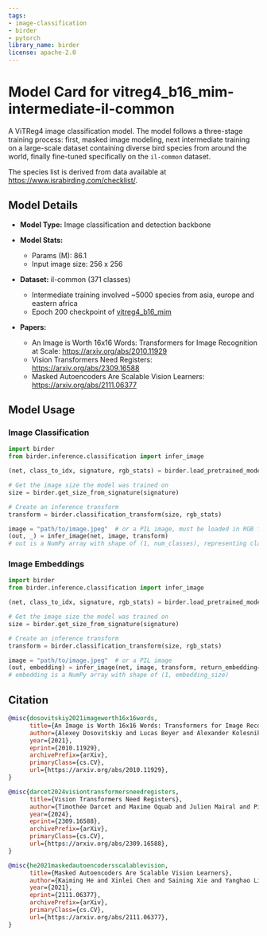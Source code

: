 ```yaml
---
tags:
- image-classification
- birder
- pytorch
library_name: birder
license: apache-2.0
---
```


# Model Card for vitreg4_b16_mim-intermediate-il-common

A ViTReg4 image classification model. The model follows a three-stage training process: first, masked image modeling, next intermediate training on a large-scale dataset containing diverse bird species from around the world, finally fine-tuned specifically on the `il-common` dataset.

The species list is derived from data available at <https://www.israbirding.com/checklist/>.

## Model Details

- **Model Type:** Image classification and detection backbone
- **Model Stats:**
    - Params (M): 86.1
    - Input image size: 256 x 256
- **Dataset:** il-common (371 classes)
    - Intermediate training involved ~5000 species from asia, europe and eastern africa
    - Epoch 200 checkpoint of [vitreg4_b16_mim](https://huggingface.co/birder-project/vitreg4_b16_mim)

- **Papers:**
    - An Image is Worth 16x16 Words: Transformers for Image Recognition at Scale: <https://arxiv.org/abs/2010.11929>
    - Vision Transformers Need Registers: <https://arxiv.org/abs/2309.16588>
    - Masked Autoencoders Are Scalable Vision Learners: <https://arxiv.org/abs/2111.06377>

## Model Usage

### Image Classification

```python
import birder
from birder.inference.classification import infer_image

(net, class_to_idx, signature, rgb_stats) = birder.load_pretrained_model("vitreg4_b16_mim-intermediate-il-common", inference=True)

# Get the image size the model was trained on
size = birder.get_size_from_signature(signature)

# Create an inference transform
transform = birder.classification_transform(size, rgb_stats)

image = "path/to/image.jpeg"  # or a PIL image, must be loaded in RGB format
(out, _) = infer_image(net, image, transform)
# out is a NumPy array with shape of (1, num_classes), representing class probabilities.
```

### Image Embeddings

```python
import birder
from birder.inference.classification import infer_image

(net, class_to_idx, signature, rgb_stats) = birder.load_pretrained_model("vitreg4_b16_mim-intermediate-il-common", inference=True)

# Get the image size the model was trained on
size = birder.get_size_from_signature(signature)

# Create an inference transform
transform = birder.classification_transform(size, rgb_stats)

image = "path/to/image.jpeg"  # or a PIL image
(out, embedding) = infer_image(net, image, transform, return_embedding=True)
# embedding is a NumPy array with shape of (1, embedding_size)
```

## Citation

```bibtex
@misc{dosovitskiy2021imageworth16x16words,
      title={An Image is Worth 16x16 Words: Transformers for Image Recognition at Scale}, 
      author={Alexey Dosovitskiy and Lucas Beyer and Alexander Kolesnikov and Dirk Weissenborn and Xiaohua Zhai and Thomas Unterthiner and Mostafa Dehghani and Matthias Minderer and Georg Heigold and Sylvain Gelly and Jakob Uszkoreit and Neil Houlsby},
      year={2021},
      eprint={2010.11929},
      archivePrefix={arXiv},
      primaryClass={cs.CV},
      url={https://arxiv.org/abs/2010.11929}, 
}

@misc{darcet2024visiontransformersneedregisters,
      title={Vision Transformers Need Registers}, 
      author={Timothée Darcet and Maxime Oquab and Julien Mairal and Piotr Bojanowski},
      year={2024},
      eprint={2309.16588},
      archivePrefix={arXiv},
      primaryClass={cs.CV},
      url={https://arxiv.org/abs/2309.16588}, 
}

@misc{he2021maskedautoencodersscalablevision,
      title={Masked Autoencoders Are Scalable Vision Learners}, 
      author={Kaiming He and Xinlei Chen and Saining Xie and Yanghao Li and Piotr Dollár and Ross Girshick},
      year={2021},
      eprint={2111.06377},
      archivePrefix={arXiv},
      primaryClass={cs.CV},
      url={https://arxiv.org/abs/2111.06377}, 
}
```
